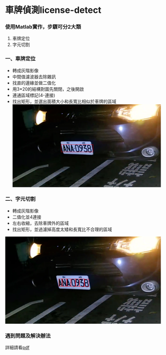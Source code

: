 # 車牌偵測license-detect
### 使用Matlab實作，步驟可分2大類
1. 車牌定位
2. 字元切割

### 一、車牌定位
- 轉成灰階影像
- 中間值濾波器去除雜訊
- 找直的邊緣並做二值化
- 用3*20的結構對圖先關閉，之後開啟
- 連通區域標記(4-連接)
- 找出矩形，並選出面積大小和長寬比相似於車牌的區域
![車牌圖](/example_img/license.jpg)

### 二、字元切割
- 轉成灰階影像
- 二值化並4連接
- 左右收縮，去除車牌外的區域
- 找出矩形，並過濾掉高度太矮和長寬比不合理的區域

![結果圖](/example_img/result.jpg)

### 遇到問題及解決辦法
  詳細請看[pdf](/%E5%BD%B1%E5%83%8F%E8%99%95%E7%90%86%E5%B0%8E%E8%AB%96-%E8%BB%8A%E7%89%8C%E5%81%B5%E6%B8%AC.pdf)

